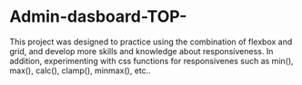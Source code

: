 # Admin-dasboard-TOP-
This project was designed to practice using the combination of flexbox and grid, and develop more skills and knowledge about responsiveness.
In addition, experimenting with css functions for responsivenes such as min(), max(), calc(), clamp(),
minmax(), etc..